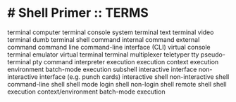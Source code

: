 # # Shell Primer :: TERMS

terminal
computer terminal
console
system terminal
text terminal
video terminal
dumb terminal
shell
command
internal command
external command
command line
command-line interface (CLI)
virtual console
terminal emulator
virtual terminal
terminal multiplexer
teletyper
tty
pseudo-terminal
pty
command interpreter
execution
execution context
execution environment
batch-mode execution
subshell
interactive interface
non-interactive interface (e.g. punch cards)
interactive shell
non-interactive shell
command-line shell
shell mode
login shell
non-login shell
remote shell
shell execution context/environment
batch-mode execution
